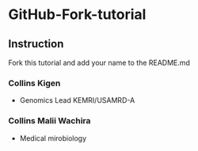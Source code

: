 # GitHub-Fork-tutorial 

## Instruction

Fork this tutorial and add your name to the README.md


### Collins Kigen

* Genomics Lead KEMRI/USAMRD-A
### Collins Malii Wachira

* Medical mirobiology
